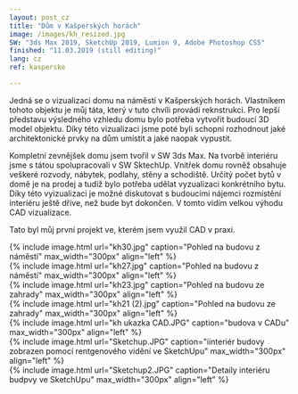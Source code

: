 ```yaml
---
layout: post_cz
title: "Dům v Kašperských horách"
image: /images/kh_resized.jpg
SW: "3ds Max 2019, SketchUp 2019, Lumion 9, Adobe Photoshop CS5"
finished: "11.03.2019 (still editing)"
lang: cz
ref: kasperske

---
```



Jedná se o vizualizaci domu na náměstí v Kašperských horách. Vlastníkem tohoto objektu je můj táta, který v tuto chvíli provádí reknstrukci. Pro lepší představu výsledného vzhledu domu bylo potřeba vytvořit budoucí 3D model objektu. Díky této vizualizaci jsme poté byli schopni rozhodnout jaké architektonické prvky na dům umístit a jaké naopak vypustit.


Kompletní zevnějšek domu jsem tvořil v SW 3ds Max. Na tvorbě interiéru jsme s tátou spolupracovali v SW SktechUp. Vnitřek domu rovněž obsahuje veškeré rozvody, nábytek, podlahy, stěny a schodiště. Určitý počet bytů v domě je na prodej a tudíž bylo potřeba udělat vyzualizaci konkrétního bytu. Díky této vyizualizaci je možné diskutovat s budoucími nájemci rozmístění interiéru ještě dříve, než bude byt dokončen. V tomto vidím velkou výhodu CAD vizualizace. 

Tato byl můj první projekt ve, kterém jsem využil CAD v praxi.

{% include image.html url="kh30.jpg" caption="Pohled na budovu z náměstí" max_width="300px" align="left" %}
<br>
{% include image.html url="kh27.jpg" caption="Pohled na budovu z náměstí" max_width="300px" align="left" %}
<br>
{% include image.html url="kh23.jpg" caption="Pohled na budovu ze zahrady" max_width="300px" align="left" %}
<br>
{% include image.html url="kh21 (2).jpg" caption="Pohled na budovu ze zahrady" max_width="300px" align="left" %}
<br>
{% include image.html url="kh ukazka CAD.JPG" caption="budova v CADu" max_width="300px" align="left" %}
<br>
{% include image.html url="Sketchup.JPG" caption="iinteriér budovy zobrazen pomocí rentgenového vidění ve SketchUpu" max_width="300px" align="left" %}
<br>
{% include image.html url="Sketchup2.JPG" caption="Detaily interiéru budpvy ve SketchUpu" max_width="300px" align="left" %}
<br>